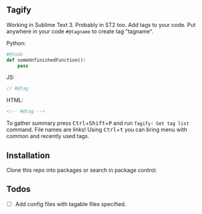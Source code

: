 ## Tagify
Working in Sublime Text 3. Probably in ST2 too.
Add tags to your code.
Put anywhere in your code `#@tagname` to create tag "tagname".

Python:
```python
#@todo
def someUnfinishedFunction():
    pass
```

JS:
```javaScript
// #@tag
```

HTML:
```html
<!-- #@tag -->
```

To gather summary press <kbd>Ctrl</kbd>+<kbd>Shift</kbd>+<kbd>P</kbd> and run `Tagify: Get tag list` command. File names are links!
Using <kbd>Ctrl</kbd>+<kbd>t</kbd> you can bring menu with common and recently used tags.

## Installation
Clone this repo into packages or search in package control.

## Todos
- [ ] Add config files with tagable files specified.

